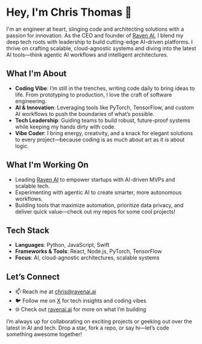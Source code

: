 # Hey, I'm Chris Thomas 👋

I'm an engineer at heart, slinging code and architecting solutions with a passion for innovation. As the CEO and founder of [Raven AI](https://ravenai.ai), I blend my deep tech roots with leadership to build cutting-edge AI-driven platforms. I thrive on crafting scalable, cloud-agnostic systems and diving into the latest AI tools—think agentic AI workflows and intelligent architectures.

## What I'm About
- **Coding Vibe**: I’m still in the trenches, writing code daily to bring ideas to life. From prototyping to production, I love the craft of software engineering.
- **AI & Innovation**: Leveraging tools like PyTorch, TensorFlow, and custom AI workflows to push the boundaries of what’s possible.
- **Tech Leadership**: Guiding teams to build robust, future-proof systems while keeping my hands dirty with code.
- **Vibe Coder**: I bring energy, creativity, and a knack for elegant solutions to every project—because coding is as much about art as it is about logic.

## What I'm Working On
- Leading [Raven AI](https://ravenai.ai) to empower startups with AI-driven MVPs and scalable tech.
- Experimenting with agentic AI to create smarter, more autonomous workflows.
- Building tools that maximize automation, prioritize data privacy, and deliver quick value—check out my repos for some cool projects!

## Tech Stack
- **Languages**: Python, JavaScript, Swift
- **Frameworks & Tools**: React, Node.js, PyTorch, TensorFlow
- **Focus**: AI, cloud-agnostic architectures, scalable systems

## Let’s Connect
- 📫 Reach me at chris@ravenai.ai
- 🐦 Follow me on [X](https://x.com/chris4raven) for tech insights and coding vibes
- 🌐 Check out [ravenai.ai](https://ravenai.ai) for more on what I’m building

I’m always up for collaborating on exciting projects or geeking out over the latest in AI and tech. Drop a star, fork a repo, or say hi—let’s code something awesome together!
